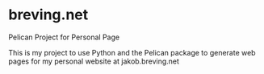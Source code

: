 # breving.net
Pelican Project for Personal Page


This is my project to use Python and the Pelican package to generate web pages for my personal website at jakob.breving.net